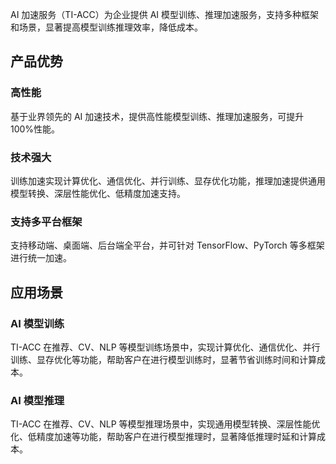 ﻿
AI 加速服务（TI-ACC）为企业提供 AI 模型训练、推理加速服务，支持多种框架和场景，显著提高模型训练推理效率，降低成本。

## 产品优势

### 高性能
基于业界领先的 AI 加速技术，提供高性能模型训练、推理加速服务，可提升100%性能。

### 技术强大

训练加速实现计算优化、通信优化、并行训练、显存优化功能，推理加速提供通用模型转换、深层性能优化、低精度加速支持。

### 支持多平台框架
支持移动端、桌面端、后台端全平台，并可针对 TensorFlow、PyTorch 等多框架进行统一加速。


## 应用场景

### AI 模型训练

TI-ACC 在推荐、CV、NLP 等模型训练场景中，实现计算优化、通信优化、并行训练、显存优化等功能，帮助客户在进行模型训练时，显著节省训练时间和计算成本。

### AI 模型推理

TI-ACC 在推荐、CV、NLP 等模型推理场景中，实现通用模型转换、深层性能优化、低精度加速等功能，帮助客户在进行模型推理时，显著降低推理时延和计算成本。


